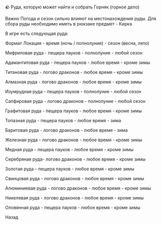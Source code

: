 🪨 Руда, которую может найти и собрать Горняк (горное дело)

Важно
Погода и сезон сильно влияют на местонахождения руды. Для сбора руды необходимо иметь в рюкзаке предмет - Кирка

В игре есть следующая руда:

Формат
Локация - время (ночь / полнолуние) - сезон (весна, лето)

Мифриловая руда - пещера пауков - полнолуние - любой сезон

Адамантитовая руда - пещера пауков - любое время - кроме зимы

Титановая руда - логово драконов - любое время - кроме зимы

Алмазная руда - логово драконов - любое время - кроме зимы

Изумрудная руда - пещера пауков - полнолуние - любой сезон

Сапфировая руда - логово драконов - полнолуние - любой сезон

Графитовая руда - пещера пауков - любое время - кроме зимы

Топазная руда - пещера пауков - любое время - зима

Баритовая руда - логово драконов - любое время - зима

Железная руда - логово драконов - любое время - кроме зимы

Медная руда - пещера пауков - любое время - кроме зимы

Серебряная руда- логово драконов - любое время - кроме зимы

Золотая руда - пещера пауков - любое время - кроме зимы

Свинцовая руда - логово драконов - любое время - кроме зимы

Алюминиевая руда - логово драконов - любое время - кроме зимы

Никелевая руда - логово драконов - любое время - кроме зимы

Оловянная руда - пещера пауков - любое время - кроме зимы

Назад
